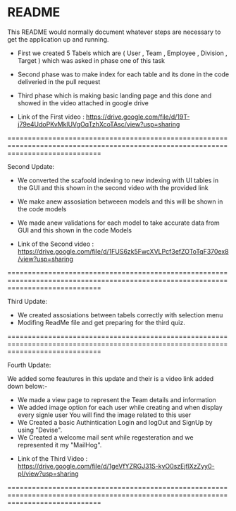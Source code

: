 # README
This README would normally document whatever steps are necessary to get the
application up and running.

* First we created 5 Tabels which are ( User , Team , Employee , Division , Target )
  which was asked in phase one of this task

* Second phase was to make index for each table and its done in the code deliveried in the pull request

* Third phase which is making basic landing page and this done and showed in the video attached in google drive 

- Link of the First video : https://drive.google.com/file/d/19T-j79e4UdoPKvMklUVgOqTzhXcoTAsc/view?usp=sharing

===================================================================================================================================

Second Update:

* We converted the scafoold indexing to new indexing with UI tables in the GUI and this shown in the second video with the provided link 

* We make anew assosiation betweeen models and this will be shown in the code models

* We made anew validations for each model to take accurate data from GUI and this shown in the code Models


- Link of the Second video : https://drive.google.com/file/d/1FUS6zk5FwcXVLPcf3efZOToTqF370ex8/view?usp=sharing

===================================================================================================================================

Third Update:

* We created assosiations between tabels correctly with selection menu
* Modifing ReadMe file and get preparing for the third quiz.

===================================================================================================================================

Fourth Update:

We added some feautures in this update and their is a video link added down below:-

* We made a view page to represent the Team details and information
* We added image option for each user while creating and when display every signle user You will find the image related to this user
* We Created a basic Authintication Login and logOut and SignUp by using "Devise".
* We Created a welcome mail sent while regesteration and we represented it my "MailHog".

- Link of the Third Video : https://drive.google.com/file/d/1geVfYZRGJ31S-kyO0szEjflXzZyy0-pI/view?usp=sharing

===================================================================================================================================
